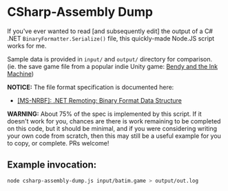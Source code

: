 # CSharp-Assembly Dump

If you've ever wanted to read [and subsequently edit] the output
of a C# .NET `BinaryFormatter.Serialize()` file, this quickly-made Node.JS script
works for me.

Sample data is provided in `input/` and `output/` directory for comparison.  
(ie. the save game file from a popular indie Unity game: [Bendy and the Ink Machine](https://store.steampowered.com/app/622650/Bendy_and_the_Ink_Machine/))

**NOTICE:** The file format specification is documented here:

- [[MS-NRBF]: .NET Remoting: Binary Format Data Structure](https://msdn.microsoft.com/en-us/library/cc236844.aspx)

**WARNING:** About 75% of the spec is implemented by this script. If it doesn't
work for you, chances are there is work remaining to be completed on this code,
but it should be minimal, and if you were considering writing your own code from
scratch, then this may still be a useful example for you to copy, or complete.
PRs welcome!

## Example invocation:

```bash
node csharp-assembly-dump.js input/batim.game > output/out.log
```

